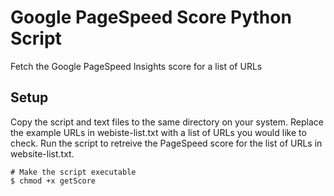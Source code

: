 # Google PageSpeed Score Python Script
Fetch the Google PageSpeed Insights score for a list of URLs
## Setup
Copy the script and text files to the same directory on your system.  Replace the example URLs in webiste-list.txt with a list of URLs you would like to check.  Run the script to retreive the PageSpeed score for the list of URLs in website-list.txt.
```
# Make the script executable
$ chmod +x getScore
```

